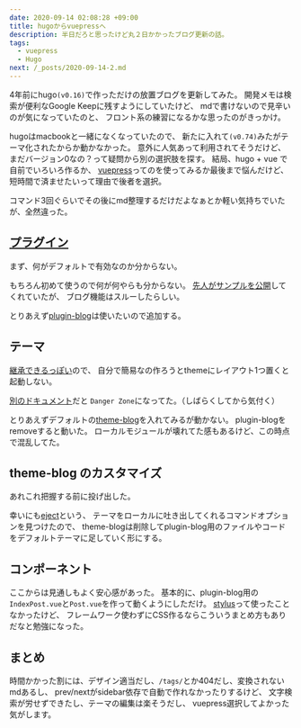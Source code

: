 ```yaml
---
date: 2020-09-14 02:08:28 +09:00
title: hugoからvuepressへ
description: 半日だろと思ったけど丸２日かかったブログ更新の話。
tags:
  - vuepress
  - Hugo
next: /_posts/2020-09-14-2.md
---
```


4年前にhugo`(v0.16)`で作っただけの放置ブログを更新してみた。
開発メモは検索が便利なGoogle Keepに残すようにしていたけど、
mdで書けないので見辛いのが気になっていたのと、
フロント系の練習になるかな思ったのがきっかけ。

hugoはmacbookと一緒になくなっていたので、
新たに入れて`(v0.74)`みたがテーマ化されたからか動かなかった。
意外に人気あって利用されてそうだけど、
まだバージョン0なの？って疑問から別の選択肢を探す。
結局、hugo + vue で自前でいろいろ作るか、
[vuepress](https://vuepress.vuejs.org/)ってのを使ってみるか最後まで悩んだけど、
短時間で済ませたいって理由で後者を選択。

コマンド3回ぐらいでその後にmd整理するだけだよなぁとか軽い気持ちでいたが、全然違った。

## [プラグイン](https://vuepress.github.io/)

まず、何がデフォルトで有効なのか分からない。

もちろん初めて使うので何が何やらも分からない。
[先人がサンプルを公開](https://github.com/ozaki25/vuepress-plugins-sample)してくれていたが、
ブログ機能はスルーしたらしい。

とりあえず[plugin-blog](https://vuepress-plugin-blog.ulivz.com/)は使いたいので追加する。

## テーマ

[継承できるっぽい](https://vuepress.vuejs.org/theme/inheritance.html#concepts)ので、
自分で簡易なの作ろうとthemeにレイアウト1つ置くと起動しない。

[別のドキュメント](https://vuepress.vuejs.org/theme/option-api.html#plugins)だと
`Danger Zone`になってた。（しばらくしてから気付く）

とりあえずデフォルトの[theme-blog](https://vuepress.vuejs.org/theme/blog-theme.html)を入れてみるが動かない。
plugin-blogをremoveすると動いた。
ローカルモジュールが壊れてた感もあるけど、この時点で混乱してた。

## theme-blog のカスタマイズ

あれこれ把握する前に投げ出した。

幸いにも[eject](https://vuepress.vuejs.org/api/cli.html#eject)という、
テーマをローカルに吐き出してくれるコマンドオプションを見つけたので、
theme-blogは削除してplugin-blog用のファイルやコードをデフォルトテーマに足していく形にする。

## コンポーネント

ここからは見通しもよく安心感があった。
基本的に、plugin-blog用の`IndexPost.vue`と`Post.vue`を作って動くようにしただけ。
[stylus](https://stylus-lang.com/docs/bifs.html)って使ったことなかったけど、
フレームワーク使わずにCSS作るならこういうまとめ方もありだなと勉強になった。

## まとめ

時間かかった割には、デザイン適当だし、`/tags/`とか404だし、変換されないmdあるし、
prev/nextがsidebar依存で自動で作れなかったりするけど、
文字検索が労せずできたし、テーマの編集は楽そうだし、
vuepress選択してよかった気がします。

